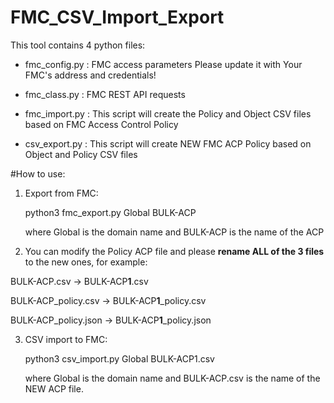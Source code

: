 # FMC_CSV_Import_Export


This tool contains 4 python files: 

- fmc_config.py : FMC access parameters
                  Please update it with Your FMC's address and credentials!
                
- fmc_class.py  : FMC REST API requests

- fmc_import.py : This script will create the Policy and Object CSV files based on FMC Access Control Policy

- csv_export.py : This script will create NEW FMC ACP Policy based on Object and Policy CSV files 

#How to use:

1.  Export from FMC:

    python3 fmc_export.py Global BULK-ACP

    where Global is the domain name and BULK-ACP is the name of the ACP


2. You can modify the Policy ACP file and please **rename ALL of the 3 files** to the new ones, for example:

  BULK-ACP.csv         -> BULK-ACP**1**.csv 
 
  BULK-ACP_policy.csv  -> BULK-ACP**1**_policy.csv 
  
  BULK-ACP_policy.json -> BULK-ACP**1**_policy.json  
  
  
3.  CSV import to FMC:

    python3 csv_import.py Global BULK-ACP1.csv
    
    where Global is the domain name and BULK-ACP.csv is the name of the NEW ACP file.
    
    

